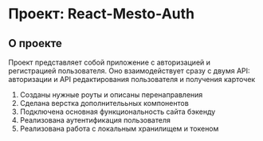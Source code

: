# Проект: React-Mesto-Auth

## О проекте

Проект представляет собой приложение с авторизацией и регистрацией пользователя. Оно взаимодействует сразу с двумя API: авторизации и API редактирования пользователя и получения карточек

1. Созданы нужные роуты и описаны перенаправления
2. Сделана верстка дополнителььных компонентов
3. Подключена основная функциональность сайта бэкенду
4. Реализована аутентификация пользователя
5. Реализована работа с локальным хранилищем и токеном